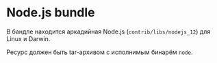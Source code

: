 # Node.js bundle 
 
В бандле находится аркадийная Node.js (`contrib/libs/nodejs_12`) для Linux и Darwin. 
 
Ресурс должен быть tar-архивом с исполнимым бинарём `node`. 
